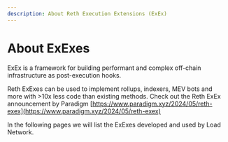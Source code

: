 ```yaml
---
description: About Reth Execution Extensions (ExEx)
---
```


# About ExExes

ExEx is a framework for building performant and complex off-chain infrastructure as post-execution hooks.

Reth ExExes can be used to implement rollups, indexers, MEV bots and more with >10x less code than existing methods. Check out the Reth ExEx announcement by Paradigm [https://www.paradigm.xyz/2024/05/reth-exex](https://www.paradigm.xyz/2024/05/reth-exex)

In the following pages we will list the ExExes developed and used by Load Network.
